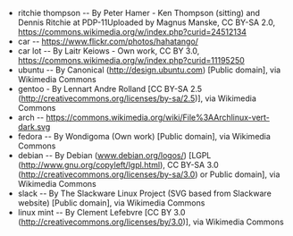 * ritchie thompson -- By Peter Hamer - Ken Thompson (sitting) and Dennis Ritchie at PDP-11Uploaded by Magnus Manske, CC BY-SA 2.0, https://commons.wikimedia.org/w/index.php?curid=24512134
* car -- https://www.flickr.com/photos/hahatango/
* car lot -- By Laitr Keiows - Own work, CC BY 3.0, https://commons.wikimedia.org/w/index.php?curid=11195250
* ubuntu -- By Canonical (http://design.ubuntu.com) [Public domain], via Wikimedia Commons
* gentoo - By Lennart Andre Rolland [CC BY-SA 2.5 (http://creativecommons.org/licenses/by-sa/2.5)], via Wikimedia Commons
* arch -- https://commons.wikimedia.org/wiki/File%3AArchlinux-vert-dark.svg
* fedora -- By Wondigoma (Own work) [Public domain], via Wikimedia Commons
* debian -- By Debian (www.debian.org/logos/) [LGPL (http://www.gnu.org/copyleft/lgpl.html), CC BY-SA 3.0 (http://creativecommons.org/licenses/by-sa/3.0) or Public domain], via Wikimedia Commons
* slack -- By The Slackware Linux Project (SVG based from Slackware website) [Public domain], via Wikimedia Commons
* linux mint -- By Clement Lefebvre [CC BY 3.0 (http://creativecommons.org/licenses/by/3.0)], via Wikimedia Commons

